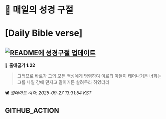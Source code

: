 # 🙏 매일의 성경 구절
# [Daily Bible verse]
## [![README에 성경구절 업데이트](https://github.com/DONGSUKA/first_test/actions/workflows/update-readme-bible.yml/badge.svg)](https://github.com/DONGSUKA/first_test/actions/workflows/update-readme-bible.yml)
<!-- START_BIBLE_VERSE -->
📖 **출애굽기 1:22**
> 그러므로 바로가 그의 모든 백성에게 명령하여 이르되 아들이 태어나거든 너희는 그를 나일 강에 던지고 딸이거든 살려두라 하였더라

🕊️ _업데이트 시각: 2025-09-27 13:31:54 KST_
  <!-- END_BIBLE_VERSE -->
## GITHUB_ACTION
